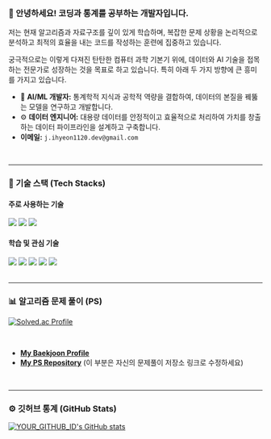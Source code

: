 <br>

### 👋 안녕하세요! 코딩과 통계를 공부하는 개발자입니다.

저는 현재 알고리즘과 자료구조를 깊이 있게 학습하며, 복잡한 문제 상황을 논리적으로 분석하고 최적의 효율을 내는 코드를 작성하는 훈련에 집중하고 있습니다.

궁극적으로는 이렇게 다져진 탄탄한 컴퓨터 과학 기본기 위에, 데이터와 AI 기술을 접목하는 전문가로 성장하는 것을 목표로 하고 있습니다. 특히 아래 두 가지 방향에 큰 흥미를 가지고 있습니다.

- 🤖 **AI/ML 개발자:** 통계학적 지식과 공학적 역량을 결합하여, 데이터의 본질을 꿰뚫는 모델을 연구하고 개발합니다.
- ⚙️ **데이터 엔지니어:** 대용량 데이터를 안정적이고 효율적으로 처리하여 가치를 창출하는 데이터 파이프라인을 설계하고 구축합니다.
- **이메일:** `j.ihyeon1120.dev@gmail.com`
<br>

---

### 🔨 기술 스택 (Tech Stacks)

#### 주로 사용하는 기술
<div display="flex">
  <img src="https://img.shields.io/badge/C++-00599C?style=for-the-badge&logo=c%2B%2B&logoColor=white">
  <img src="https://img.shields.io/badge/Python-3776AB?style=for-the-badge&logo=python&logoColor=white">
  <img src="https://img.shields.io/badge/MySQL-4479A1?style=for-the-badge&logo=mysql&logoColor=white">
</div>

#### 학습 및 관심 기술
<div display="flex">
  <img src="https://img.shields.io/badge/PyTorch-EE4C2C?style=for-the-badge&logo=pytorch&logoColor=white">
  <img src="https://img.shields.io/badge/Docker-2496ED?style=for-the-badge&logo=docker&logoColor=white">
  <img src="https://img.shields.io/badge/Kubernetes-326CE5?style=for-the-badge&logo=kubernetes&logoColor=white">
  <img src="https://img.shields.io/badge/Apache Kafka-231F20?style=for-the-badge&logo=apachekafka&logoColor=white">
  <img src="https://img.shields.io/badge/Apache Airflow-017CEE?style=for-the-badge&logo=apacheairflow&logoColor=white">
</div>

<br>

---

### 📊 알고리즘 문제 풀이 (PS)

[![Solved.ac Profile](http://mazassumnida.wtf/api/v2/generate_badge?boj=idlgus1120)](https://solved.ac/profile/idlgus1120)

<br>

- **[My Baekjoon Profile](https://www.acmicpc.net/user/idlgus1120)**
- **[My PS Repository](https://github.com/YOUR_GITHUB_ID/Algorithm-Solutions)** (이 부분은 자신의 문제풀이 저장소 링크로 수정하세요)

<br>

---

### ⚙️ 깃허브 통계 (GitHub Stats)

[![YOUR_GITHUB_ID's GitHub stats](https://github-readme-stats.vercel.app/api?username=YOUR_GITHUB_ID&show_icons=true&theme=radical)](https://github.com/anuraghazra/github-readme-stats)

